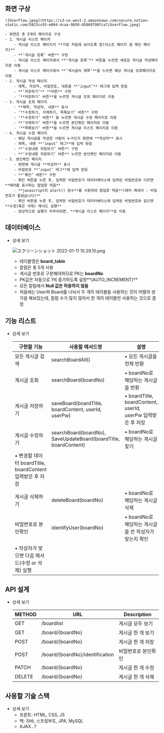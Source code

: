 ## 화면 구상
    ![UserFlow.jpeg](https://s3-us-west-2.amazonaws.com/secure.notion-static.com/5823cc93-e004-4caa-9b50-45869798fca7/UserFlow.jpeg)

    - 화면은 총 5개의 페이지로 구성
    - 1. 게시글 리스트 페이지
        - 게시글 리스트 페이지가 **가장 처음에 보이도록 함(리스트 페이지 겸 메인 페이지)**
        - **‘게시글 등록’ 버튼** 구현
        - 게시글 리스트 페이지에서 **‘게시글 등록’** 버튼을 누르면 새로운 게시글 작성페이지로 이동
        - 게시글 리스트 페이지에서 **‘게시글의 제목’**을 누르면 해당 게시글 조회페이지로 이동
    - 2. 게시글 작성 페이지
        - 제목, 작성자, 비밀번호, 내용을 **‘input’** 태그에 입력 받음
        - **‘저장하기’** **버튼** 구현
        - ‘**저장하기’ 버튼**을 누르면 게시글 조회 페이지로 이동
    - 3. 게시글 조회 페이지
        - **제목, 작성자, 내용** 표시
        - ‘**수정하기, 삭제하기, 목록보기’ 버튼** 구현
        - ‘**수정하기’ 버튼** 을 누르면 게시글 수정 페이지로 이동
        - **‘삭제하기’ 버튼**을 누르면 본인확인 페이지로 이동
        - ‘**목록보기’ 버튼**을 누르면 게시글 리스트 페이지로 이동
    - 4. 게시글 수정 페이지
        - 해당 게시글을 작성한 사람이 누구인지 화면에 **작성자** 표시
        - 제목, 내용 **‘input’ 태그**에 입력 받음
        - **‘수정내용 저장하기’ 버튼** 구현
        - **‘수정내용 저장하기’ 버튼** 누르면 본인확인 페이지로 이동
    - 5. 본인확인 페이지
        - 화면에 게시글 **작성자** 표시
        - 비밀번호 **‘input’ 태그**에 입력 받음
        - **‘확인’ 버튼** 구현
        - 확인 버튼을 누른 후, 입력한 비밀번호가 데이터베이스에 입력된 비밀번호와 다르면 **에러를 표시하는 팝업창 띄움**
        - **javascript의 alert() 함수**를 사용하여 팝업창 띄움**(에러 메세지 : 비밀번호가 틀렸습니다)**
        - 확인 버튼을 누른 후, 입력한 비밀번호가 데이터베이스에 입력된 비밀번호와 같으면 **수정(혹은 삭제) 메서드 실행**
        - 정상적으로 실행이 마무리되면, **게시글 리스트 페이지**로 이동

## 데이터베이스

- 상세 보기

    ![スクリーンショット 2022-01-11 10.29.10.png](https://s3-us-west-2.amazonaws.com/secure.notion-static.com/fd76e9c4-763b-4448-9640-71f574490c10/スクリーンショット_2022-01-11_10.29.10.png)

    - 테이블명은 **board_table**
    - 칼럼은 총 5개 사용
    - 게시글 번호로 구분해야하므로 PK는 **boardNo**
    - PK값은 자동으로 1씩 증가하도록 설정**(AUTO_INCREMENT)**
    - 모든 칼럼에서 **Null 값은 허용하지 않음**
    - 처음에는 User와 Board를 나눠서 두 개의 테이블을 사용하는 것이 어떨까 생각을 해보았는데, 칼럼 수가 많지 않아서 한 개의 테이블만 사용하는 것으로 결정

## 기능 리스트

- 상세 보기


    | 구현할 기능 | 사용할 메서드명 | 설명 |
    | --- | --- | --- |
    | 모든 게시글 검색 | searchBoardAll() | • 모든 게시글을 전체 반환 |
    | 게시글 조회 | searchBoard(boardNo) | • boardNo로 해당하는 게시글을 반환 |
    | 게시글 저장하기 | saveBoard(boardTitle, boardContent, userId, userPw) | •  boardTitle, boardContent, userId, userPw 입력받은 후 저장 |
    | 게시글 수정하기 | searchBoard(boardNo), SaveUpdateBoard(boardTitle, boardContent) | • boardNo로 해당하는 게시글 찾기
    • 변경할 데이터 boardTitle, boardContent 입력받은 후 저장 |
    | 게시글 삭제하기 | deleteBoard(boardNo) | •  boardNo로 해당하는 게시글 삭제 |
    | 비밀번호로 본인확인 | identifyUser(boardNo) | • boardNo로 해당하는 게시글을 쓴 작성자가 맞는지 확인
    • 작성자가 맞으면 다음 메서드(수정 or 삭제) 실행 |

## API 설계

- 상세 보기


    | METHOD | URL | Description |
    | --- | --- | --- |
    | GET | /boardlist | 게시글 모두 보기 |
    | GET | /board/{boardNo} | 게시글 한 개 보기 |
    | POST | /board/{boardNo} | 게시글 한 개 저장 |
    | POST | /board/{boardNo}/identification | 비밀번호로 본인확인 |
    | PATCH | /board/{boardNo} | 게시글 한 개 수정 |
    | DELETE | /board/{boardNo} | 게시글 한 개 삭제 |

## 사용할 기술 스택

- 상세 보기
    - 프론트: HTML, CSS, JS
    - 백: 자바, 스프링부트, JPA, MySQL
    - AJAX...?
